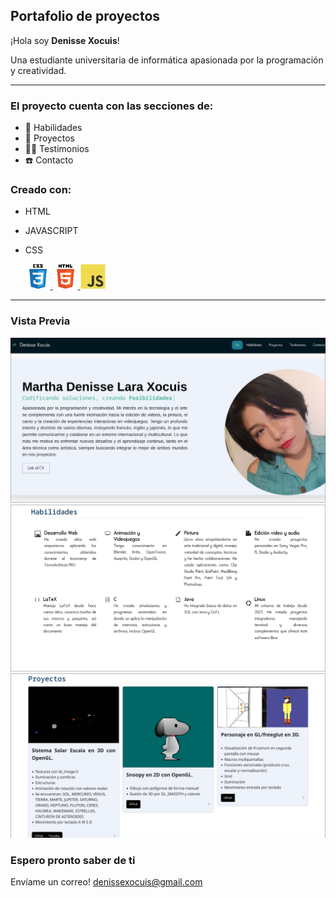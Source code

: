 ## Portafolio de proyectos
¡Hola soy **Denisse Xocuis**!

Una estudiante universitaria de informática apasionada por la programación y creatividad.

---

### El proyecto cuenta con las secciones de:

- 🦾 Habilidades
- 📁 Proyectos
- 🧑‍🦱 Testimonios
- ☎️ Contacto

### Creado con:
- HTML
- JAVASCRIPT
- CSS

    <a href="https://www.w3schools.com/css/" target="_blank"> <img src="https://raw.githubusercontent.com/devicons/devicon/master/icons/css3/css3-original-wordmark.svg" alt="css3" width="40" height="40"/> </a>
    <a href="https://www.w3.org/html/" target="_blank"> <img src="https://raw.githubusercontent.com/devicons/devicon/master/icons/html5/html5-original-wordmark.svg" alt="html5" width="40" height="40"/> </a>
    <a href="https://developer.mozilla.org/en-US/docs/Web/JavaScript" target="_blank"> <img src="https://raw.githubusercontent.com/devicons/devicon/master/icons/javascript/javascript-original.svg" alt="javascript" width="40" height="40"/> </a>

___

### Vista Previa
![Proyecto](assets/PortafolioCAPTURA.png)
![Proyecto](assets/portafolioCAPTURA2.png)
![Proyecto](assets/portafolioCAPTURA3.png)

### **Espero pronto saber de ti**
Envíame un correo!
[denissexocuis@gmail.com](mailto:denissexocuis@gmail.com)